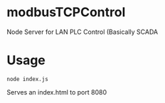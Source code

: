 # modbusTCPControl
Node Server for LAN PLC Control (Basically SCADA

# Usage

```
node index.js
```

Serves an index.html to port 8080

